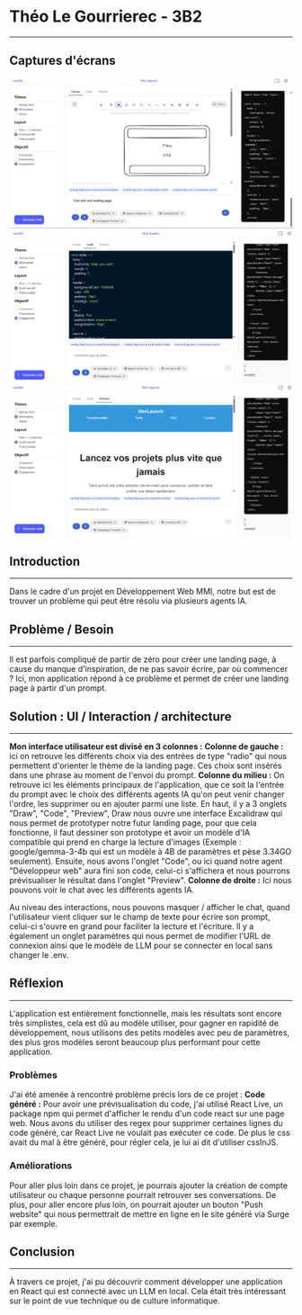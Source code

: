 # Théo Le Gourrierec - 3B2

---

## Captures d'écrans

![Landia Canvas](./src/assets/landia-canvas.png)
![Landia Code](./src/assets/landia-code.png)
![Landia Preview](./src/assets/landia-preview.png)

## Introduction

---

Dans le cadre d'un projet en Développement Web MMI, notre but est de trouver un problème qui peut être résolu via plusieurs agents IA.

## Problème / Besoin

---

Il est parfois compliqué de partir de zéro pour créer une landing page, à cause du manque d'inspiration, de ne pas savoir écrire, par où commencer ? Ici, mon application répond à ce problème et permet de créer une landing page à partir d'un prompt.

## Solution : UI / Interaction / architecture

---

**Mon interface utilisateur est divisé en 3 colonnes :**
**Colonne de gauche :** ici on retrouve les différents choix via des entrées de type "radio" qui nous permettent d'orienter le thème de la landing page. Ces choix sont insérés dans une phrase au moment de l'envoi du prompt.
**Colonne du milieu :** On retrouve ici les éléments principaux de l'application, que ce soit la l'entrée du prompt avec le choix des différents agents IA qu'on peut venir changer l'ordre, les supprimer ou en ajouter parmi une liste. En haut, il y a 3 onglets "Draw", "Code", "Preview", Draw nous ouvre une interface Excalidraw qui nous permet de prototyper notre futur landing page, pour que cela fonctionne, il faut dessiner son prototype et avoir un modèle d'IA compatible qui prend en charge la lecture d'images (Exemple : google/gemma-3-4b qui est un modèle à 4B de paramètres et pèse 3.34GO seulement). Ensuite, nous avons l'onglet "Code", ou ici quand notre agent "Développeur web" aura fini son code, celui-ci s'affichera et nous pourrons prévisualiser le résultat dans l'onglet "Preview".
**Colonne de droite :** Ici nous pouvons voir le chat avec les différents agents IA.

Au niveau des interactions, nous pouvons masquer / afficher le chat, quand l'utilisateur vient cliquer sur le champ de texte pour écrire son prompt, celui-ci s'ouvre en grand pour faciliter la lecture et l'écriture. Il y a également un onglet paramètres qui nous permet de modifier l'URL de connexion ainsi que le modèle de LLM pour se connecter en local sans changer le .env.

## Réflexion

---

L'application est entièrement fonctionnelle, mais les résultats sont encore très simplistes, cela est dû au modèle utiliser, pour gagner en rapidité de développement, nous utilisons des petits modèles avec peu de paramètres, des plus gros modèles seront beaucoup plus performant pour cette application.

### Problèmes

J'ai été amenée à rencontré problème précis lors de ce projet :
**Code généré :** Pour avoir une prévisualisation du code, j'ai utilisé React Live, un package npm qui permet d'afficher le rendu d'un code react sur une page web. Nous avons du utiliser des regex pour supprimer certaines lignes du code généré, car React Live ne voulait pas exécuter ce code. De plus le css avait du mal à être généré, pour régler cela, je lui ai dit d'utiliser cssInJS.

### Améliorations

Pour aller plus loin dans ce projet, je pourrais ajouter la création de compte utilisateur ou chaque personne pourrait retrouver ses conversations.
De plus, pour aller encore plus loin, on pourrait ajouter un bouton "Push website" qui nous permettrait de mettre en ligne en le site généré via Surge par exemple.

## Conclusion

---

À travers ce projet, j'ai pu découvrir comment développer une application en React qui est connecté avec un LLM en local.
Cela était très intéressant sur le point de vue technique ou de culture informatique.
